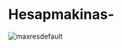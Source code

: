 # Hesapmakinas-

![maxresdefault](https://user-images.githubusercontent.com/121109040/226112826-ceb4fdb4-de9e-42de-b3d2-e2cb183bf61d.jpg)
